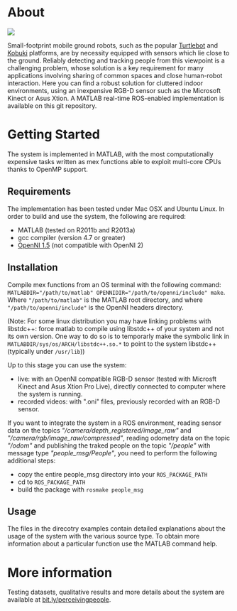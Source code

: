 # About
![](https://raw2.github.com/arpesenti/peopleTracker/master/people.png)

Small-footprint mobile ground robots, such as the popular [Turtlebot](http://www.turtlebot.com) and [Kobuki](http://kobuki.yujinrobot.com) platforms, are by necessity equipped with sensors which lie close to the ground. Reliably detecting and tracking people from this viewpoint is a challenging problem, whose solution is a key requirement for many applications involving sharing of common spaces and close human-robot interaction. Here you can find a robust solution for cluttered indoor environments, using an inexpensive RGB-D sensor such as the Microsoft Kinect or Asus Xtion. A MATLAB real-time ROS-enabled implementation is available on this git repository.

# Getting Started
The system is implemented in MATLAB, with the most computationally expensive tasks written as mex functions able to exploit multi-core CPUs thanks to OpenMP support.

## Requirements
The implementation has been tested under Mac OSX and Ubuntu Linux. In order to build and use the system, the following are required:
* MATLAB (tested on R2011b and R2013a)
* gcc compiler (version 4.7 or greater)
* [OpenNI 1.5](http://www.openni.org/openni-sdk/openni-sdk-history-2/) (not compatible with OpenNI 2)

## Installation
Compile mex functions from an OS terminal with the following command: `MATLABDIR="/path/to/matlab" OPENNIDIR="/path/to/openni/include" make`. 
Where `"/path/to/matlab"` is the MATLAB root directory, and where `"/path/to/openni/include"` is the OpenNI headers directory.

(Note: For some linux distribution you may have linking problems with libstdc++: force matlab to compile using libstdc++ of your system and not its own version. One way to do so is to temporarly make the symbolic link in `MATLABDIR/sys/os/ARCH/libstdc++.so.*` to point to the system libstdc++ (typically under `/usr/lib`))

Up to this stage you can use the system:
* live: with an OpenNI compatible RGB-D sensor (tested with Microsft Kinect and Asus Xtion Pro Live), directly connected to computer where the system is running.
* recorded videos: with ".oni" files, previously recorded with an RGB-D sensor.

If you want to integrate the system in a ROS environment, reading sensor data on the topics *"/camera/depth_registered/image_raw"* and *"/camera/rgb/image_raw/compressed"*, reading odometry data on the topic *"/odom"* and publishing the traked people on the topic *"/people"* with message type *"people_msg/People"*, you need to perform the following additional steps:
* copy the entire people_msg directory into your `ROS_PACKAGE_PATH`
* cd to `ROS_PACKAGE_PATH`
* build the package with `rosmake people_msg`

## Usage
The files in the direcotry examples contain detailed explanations about the usage of the system with the various source type. To obtain more information about a particular function use the MATLAB command help.

# More information
Testing datasets, qualitative results and more details about the system are available at [bit.ly/perceivingpeople](http://bit.ly/perceivingpeople).


